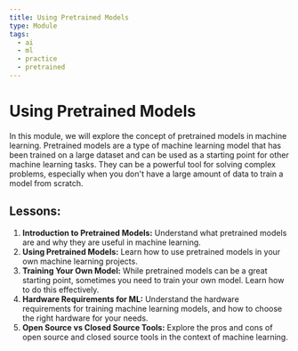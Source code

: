 ```yaml
---
title: Using Pretrained Models
type: Module
tags:
  - ai
  - ml
  - practice
  - pretrained
---
```


# Using Pretrained Models

In this module, we will explore the concept of pretrained models in machine learning. Pretrained models are a type of machine learning model that has been trained on a large dataset and can be used as a starting point for other machine learning tasks. They can be a powerful tool for solving complex problems, especially when you don't have a large amount of data to train a model from scratch.

## Lessons:

1. **Introduction to Pretrained Models:** Understand what pretrained models are and why they are useful in machine learning.
2. **Using Pretrained Models:** Learn how to use pretrained models in your own machine learning projects.
3. **Training Your Own Model:** While pretrained models can be a great starting point, sometimes you need to train your own model. Learn how to do this effectively.
4. **Hardware Requirements for ML:** Understand the hardware requirements for training machine learning models, and how to choose the right hardware for your needs.
5. **Open Source vs Closed Source Tools:** Explore the pros and cons of open source and closed source tools in the context of machine learning.
